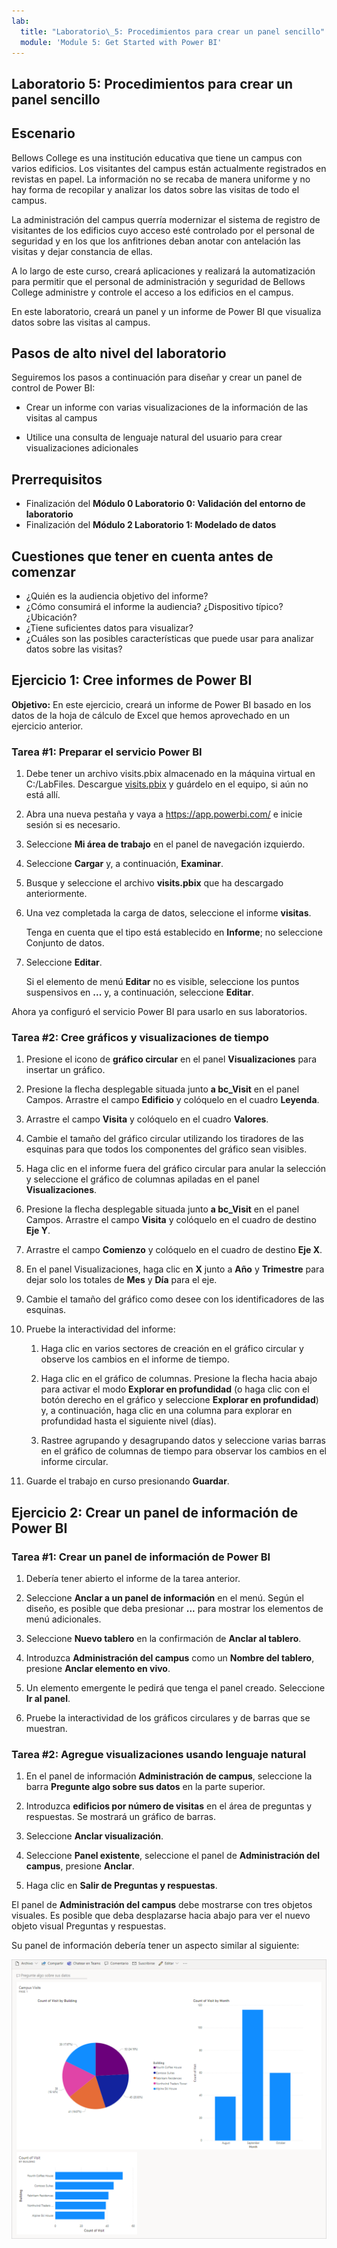 ```yaml
---
lab:
  title: "Laboratorio\_5: Procedimientos para crear un panel sencillo"
  module: 'Module 5: Get Started with Power BI'
---
```


## Laboratorio 5: Procedimientos para crear un panel sencillo

## Escenario

Bellows College es una institución educativa que tiene un campus con varios edificios. Los visitantes del campus están actualmente registrados en revistas en papel. La información no se recaba de manera uniforme y no hay forma de recopilar y analizar los datos sobre las visitas de todo el campus.

La administración del campus querría modernizar el sistema de registro de visitantes de los edificios cuyo acceso esté controlado por el personal de seguridad y en los que los anfitriones deban anotar con antelación las visitas y dejar constancia de ellas.

A lo largo de este curso, creará aplicaciones y realizará la automatización para permitir que el personal de administración y seguridad de Bellows College administre y controle el acceso a los edificios en el campus.

En este laboratorio, creará un panel y un informe de Power BI que visualiza datos sobre las visitas al campus.

## Pasos de alto nivel del laboratorio

Seguiremos los pasos a continuación para diseñar y crear un panel de control de Power BI:

-   Crear un informe con varias visualizaciones de la información de las visitas al campus

-   Utilice una consulta de lenguaje natural del usuario para crear visualizaciones adicionales

## Prerrequisitos

- Finalización del **Módulo 0 Laboratorio 0: Validación del entorno de laboratorio**
- Finalización del **Módulo 2 Laboratorio 1: Modelado de datos**

## Cuestiones que tener en cuenta antes de comenzar

-   ¿Quién es la audiencia objetivo del informe?
-   ¿Cómo consumirá el informe la audiencia? ¿Dispositivo típico? ¿Ubicación?
-   ¿Tiene suficientes datos para visualizar?
-   ¿Cuáles son las posibles características que puede usar para analizar datos sobre las visitas?

## Ejercicio 1: Cree informes de Power BI

**Objetivo:** En este ejercicio, creará un informe de Power BI basado en los datos de la hoja de cálculo de Excel que hemos aprovechado en un ejercicio anterior.

### Tarea \#1: Preparar el servicio Power BI

1.  Debe tener un archivo visits.pbix almacenado en la máquina virtual en C:/LabFiles. Descargue [visits.pbix](https://github.com/MicrosoftLearning/PL-900-Microsoft-Power-Platform-Fundamentals/raw/master/Allfiles/visits.pbix) y guárdelo en el equipo, si aún no está allí.

2.  Abra una nueva pestaña y vaya a <https://app.powerbi.com/> e inicie sesión si es necesario.

3.  Seleccione **Mi área de trabajo** en el panel de navegación izquierdo.

5.  Seleccione **Cargar** y, a continuación, **Examinar**.

6.  Busque y seleccione el archivo **visits.pbix** que ha descargado anteriormente. 

7.  Una vez completada la carga de datos, seleccione el informe **visitas**.

    Tenga en cuenta que el tipo está establecido en **Informe**; no seleccione Conjunto de datos.

8.  Seleccione **Editar**. 

    Si el elemento de menú **Editar** no es visible, seleccione los puntos suspensivos en **...** y, a continuación, seleccione **Editar**.

Ahora ya configuró el servicio Power BI para usarlo en sus laboratorios.


### Tarea \#2: Cree gráficos y visualizaciones de tiempo

1.  Presione el icono de **gráfico circular** en el panel **Visualizaciones** para insertar un gráfico.

2.  Presione la flecha desplegable situada junto **a bc_Visit** en el panel Campos. Arrastre el campo **Edificio** y colóquelo en el cuadro **Leyenda**.

3.  Arrastre el campo **Visita** y colóquelo en el cuadro **Valores**.

4.  Cambie el tamaño del gráfico circular utilizando los tiradores de las esquinas para que todos los componentes del gráfico sean visibles.

5.  Haga clic en el informe fuera del gráfico circular para anular la selección y seleccione el gráfico de columnas apiladas en el panel **Visualizaciones**.

6.  Presione la flecha desplegable situada junto **a bc_Visit** en el panel Campos. Arrastre el campo **Visita** y colóquelo en el cuadro de destino **Eje Y**.

7.  Arrastre el campo **Comienzo** y colóquelo en el cuadro de destino **Eje X**.

8.  En el panel Visualizaciones, haga clic en **X** junto a **Año** y **Trimestre** para dejar solo los totales de **Mes** y **Día** para el eje.

9.  Cambie el tamaño del gráfico como desee con los identificadores de las esquinas.

10. Pruebe la interactividad del informe:

    1.  Haga clic en varios sectores de creación en el gráfico circular y observe los cambios en el informe de tiempo.

    2.  Haga clic en el gráfico de columnas. Presione la flecha hacia abajo para activar el modo **Explorar en profundidad** (o haga clic con el botón derecho en el gráfico y seleccione **Explorar en profundidad**) y, a continuación, haga clic en una columna para explorar en profundidad hasta el siguiente nivel (días).

    3.  Rastree agrupando y desagrupando datos y seleccione varias barras en el gráfico de columnas de tiempo para observar los cambios en el informe circular.

11. Guarde el trabajo en curso presionando **Guardar**.

## Ejercicio 2: Crear un panel de información de Power BI

### Tarea \#1: Crear un panel de información de Power BI

1.  Debería tener abierto el informe de la tarea anterior.

2.  Seleccione **Anclar a un panel de información** en el menú. Según el diseño, es posible que deba presionar **...** para mostrar los elementos de menú adicionales.

3.  Seleccione **Nuevo tablero** en la confirmación de **Anclar al tablero**.

4.  Introduzca **Administración del campus** como un **Nombre del tablero**, presione **Anclar elemento en vivo**.

5.  Un elemento emergente le pedirá que tenga el panel creado. Seleccione **Ir al panel**.

6.  Pruebe la interactividad de los gráficos circulares y de barras que se muestran.

### Tarea \#2: Agregue visualizaciones usando lenguaje natural

1.  En el panel de información **Administración de campus**, seleccione la barra **Pregunte algo sobre sus datos** en la parte superior.

2.  Introduzca **edificios por número de visitas** en el área de preguntas y respuestas. Se mostrará un gráfico de barras.

3.  Seleccione **Anclar visualización**.

4.  Seleccione **Panel existente**, seleccione el panel de **Administración del campus**, presione **Anclar**.

5.  Haga clic en **Salir de Preguntas y respuestas**.

El panel de **Administración del campus** debe mostrarse con tres objetos visuales. Es posible que deba desplazarse hacia abajo para ver el nuevo objeto visual Preguntas y respuestas.

Su panel de información debería tener un aspecto similar al siguiente:

![](media/5-powerbi-result.png)
